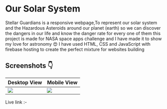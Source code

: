 # Our Solar System

 Stellar Guardians is a responsive webpage,To represent our solar system and the Hazardous Asteroids around our planet (earth) so we can discover the dangers in our life and know the danger rate for every one of them this project is made for NASA space apps challenge and I have made it to show my love for astronomy :heart_eyes: I have used HTML, CSS and JavaScript with firebase hosting to create the perfect mixture for websites building 
 
## Screenshots :point_down:
 Desktop View | Mobile View
 ------------ | ------------- 
<img src="https://res.cloudinary.com/djix6uusx/image/upload/v1647791310/screencapture-planet-points-vercel-app-2022-03-20-21_17_45_r4ence.png"/>  | <img src="https://res.cloudinary.com/djix6uusx/image/upload/v1647791397/screencapture-127-0-0-1-5501-index-html-2022-03-20-21_19_34_jwsdwh.png"/> 


 Live link :-
